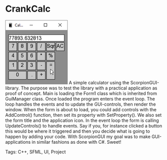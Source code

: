 # CrankCalc
![A simple calculator](CrankCalc-demostration.png)
A simple calculator using the ScorpionGUI-library. The purpose was to test the library with a practical application as proof of concept. Main is loading the Form1 class which is inherited from GuiManager class. Once loaded the program enters the event loop. The loop handles the events and to update the GUI-controls, then render the window. When the form is about to load, you could add controls with the AddControl() function, then set its property with SetProperty(). We also set the form title and the application icon. In the event loop the form is calling UpdateControls() to handle events. Say if you, for instance clicked a button this would be where it triggered and then you decide what is going to happen by adding your code. With ScorpionGUI my goal was to make GUI-applications in similar fashions as done with C#. Sweet!

Tags: C++, SFML, UI, Project
